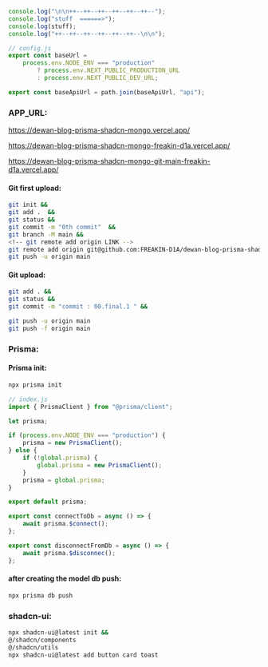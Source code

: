 ```js
console.log("\n\n++--++--++--++--++--++--");
console.log("stuff  ======>");
console.log(stuff);
console.log("++--++--++--++--++--++--\n\n");
```

```js
// config.js
export const baseUrl =
	process.env.NODE_ENV === "production"
		? process.env.NEXT_PUBLIC_PRODUCTION_URL
		: process.env.NEXT_PUBLIC_DEV_URL;

export const baseApiUrl = path.join(baseApiUrl, "api");
```

### APP_URL:

https://dewan-blog-prisma-shadcn-mongo.vercel.app/

https://dewan-blog-prisma-shadcn-mongo-freakin-d1a.vercel.app/

https://dewan-blog-prisma-shadcn-mongo-git-main-freakin-d1a.vercel.app/  


#### Git first upload:

```bash
git init &&
git add .  &&
git status &&
git commit -m "0th commit"  &&
git branch -M main &&
<!-- git remote add origin LINK -->
git remote add origin git@github.com:FREAKIN-D1A/dewan-blog-prisma-shadcn-mongo.git  &&
git push -u origin main
```

#### Git upload:

```bash
git add . &&
git status &&
git commit -m "commit : 00.final.1 " &&

git push -u origin main
git push -f origin main
```

### Prisma:

#### Prisma init:

```bash
npx prisma init
```

```js
// index.js
import { PrismaClient } from "@prisma/client";

let prisma;

if (process.env.NODE_ENV === "production") {
	prisma = new PrismaClient();
} else {
	if (!global.prisma) {
		global.prisma = new PrismaClient();
	}
	prisma = global.prisma;
}

export default prisma;

export const connectToDb = async () => {
	await prisma.$connect();
};

export const disconnectFromDb = async () => {
	await prisma.$disconnec();
};
```

#### after creating the model db push:

```bash
npx prisma db push
```

### shadcn-ui:

```bash
npx shadcn-ui@latest init &&
@/shadcn/components
@/shadcn/utils
npx shadcn-ui@latest add button card toast
```
